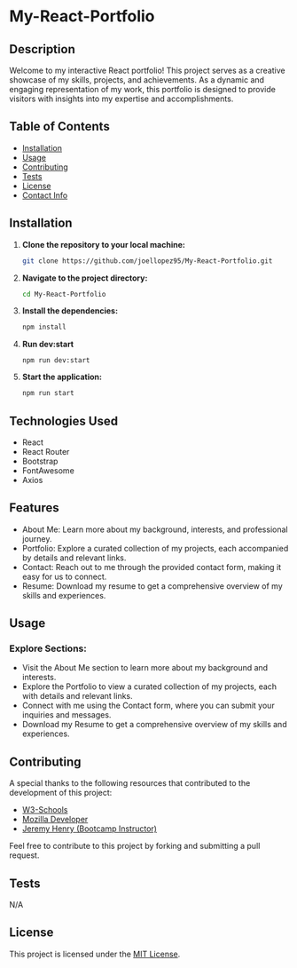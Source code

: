 # My-React-Portfolio

## Description

Welcome to my interactive React portfolio! This project serves as a creative showcase of my skills, projects, and achievements. As a dynamic and engaging representation of my work, this portfolio is designed to provide visitors with insights into my expertise and accomplishments.

## Table of Contents
- [Installation](#installation)
- [Usage](#usage)
- [Contributing](#contributing)
- [Tests](#tests)
- [License](#license)
- [Contact Info](#contact-info)

## Installation


1. **Clone the repository to your local machine:**

    ```bash
    git clone https://github.com/joellopez95/My-React-Portfolio.git
    ```

2. **Navigate to the project directory:**

    ```bash
    cd My-React-Portfolio
    ```

3. **Install the dependencies:**

    ```bash
    npm install
    ```

4. **Run dev:start**

    ```bas
    npm run dev:start
    ```

5. **Start the application:**

    ```bash
    npm run start
    ```
## Technologies Used

- React
- React Router
- Bootstrap 
- FontAwesome
- Axios

## Features

- About Me: Learn more about my background, interests, and professional journey.
- Portfolio: Explore a curated collection of my projects, each accompanied by details and relevant links.
- Contact: Reach out to me through the provided contact form, making it easy for us to connect.
- Resume: Download my resume to get a comprehensive overview of my skills and experiences.

## Usage

### Explore Sections:

- Visit the About Me section to learn more about my background and interests.
- Explore the Portfolio to view a curated collection of my projects, each with details and relevant links.
- Connect with me using the Contact form, where you can submit your inquiries and messages.
- Download my Resume to get a comprehensive overview of my skills and experiences.

## Contributing

A special thanks to the following resources that contributed to the development of this project:

- [W3-Schools](https://www.w3schools.com/)
- [Mozilla Developer](https://developer.mozilla.org/)
- [Jeremy Henry (Bootcamp Instructor)](https://exampleinstructor.com/)

Feel free to contribute to this project by forking and submitting a pull request.

## Tests

N/A

## License

This project is licensed under the [MIT License](LICENSE).